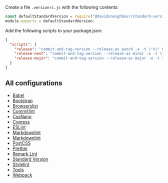 Create a file `.versionrc.js` with the following contents:

```javascript
const defaultStandardVersion = require("@davidsneighbour/standard-version-config");
module.exports = defaultStandardVersion;
```

Add the following scripts to your package.json:

```json
{
  "scripts": {
    "release": "commit-and-tag-version --release-as patch -a -t \"v\" && ./bin/release/postrelease.sh",
    "release-next": "commit-and-tag-version --release-as minor -a -t \"v\" && ./bin/release/postrelease.sh",
    "release-major": "commit-and-tag-version --release-as major -a -t \"v\" && ./bin/release/postrelease.sh"
  }
}
```

## All configurations

*   [Babel](/packages/babel-config)
*   [Bootstrap](/packages/bootstrap-config)
*   [Browserslist](/packages/browserslist-config)
*   [Commitlint](/packages/commitlint-config)
*   [CssNano](/packages/cssnano-config)
*   [Cypress](/packages/cypress-config)
*   [ESLint](/packages/eslint-config)
*   [Markdownlint](/packages/htmlvalidate-config)
*   [Markdownlint](/packages/markdownlint-config)
*   [PostCSS](/packages/postcss-config)
*   [Prettier](/packages/prettier-config)
*   [Remark Lint](/packages/remark-config)
*   [Standard Version](/packages/standard-version-config)
*   [Stylelint](/packages/stylelint-config)
*   [Tools](/packages/tools)
*   [Webpack](/packages/webpack-config)
